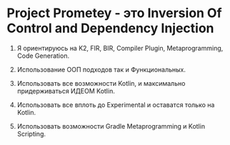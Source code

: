 # Project Prometey - это Inversion Of Control and Dependency Injection

1. Я ориентируюсь на K2, FIR, BIR, Compiler Plugin, Metaprogramming, Code Generation.

2. Использование ООП подходов так и Функциональных.

3. Использовать все возможности Kotlin, и максимально придерживаться ИДЕОМ Kotlin.

4. Использовать все вплоть до Experimental и оставатся только на Kotlin.

5. Использовать возможности Gradle Metaprogramming и Kotlin Scripting.

